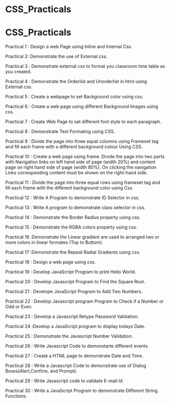 # CSS_Practicals
# CSS_Practicals
Practical 1 : Design a web Page using Inline and Internal Css.

Practical 2: Demonstrate the use of External css.

Practical 3 : Demonstrate external css to format you classroom time table as you created.

Practical 4 : Demonstrate the Orderlist and Unorderlist in html using External css.

Practical 5 : Create a webpage to set Background color using css.

Practical 6 : Create a web page using different Background Images using css.

Practical 7 : Create Web Page to set different font style to each paragraph.

Practical 8 : Demonstrate Text Formating using CSS.

Practical 9 : Divide the page into three equal columns using Frameset tag and fill each frame with a different background colour Using CSS.

Practical 10 : Create a web page using frame. Divide the page into two parts with Navigation links on left hand side of page (width 20%) and content page on right hand side of page (width 80%). On clicking the navigation Links corresponding content must be shown on the right-hand side.

Practical 11 : Divide the page into three equal rows using frameset tag and fill each frame with the different background color using Css.

Practical 12 : Write A Program to demonstrate ID Selector in css.

Practical 13 : Write A program to demonstrate class selector in css.

Practical 14 : Demonstrate the Border Radius property using css.

Practical 15 : Demonstrate the RGBA colors property using css.

Practical 16 :Demonstrate the Linear gradient are used to arranged two or more colors in linear formates (Top to Buttom).

Practical 17 :Demonstrate the Repeat Radial Gradients using css.

Practical 18 : Design a web page using css.

Practical 19 : Develop JavaScript Program to print Hello World.

Practical 20 : Develop Javascript Program to Find the Square Root.

Practical 21 : Develope JavaScript Program to Add Two Numbers.

Practical 22 : Develop Javascript program Program to Check if a Number or Odd or Even.

Practical 23 : Develop a Javascript Retype Password Validation.

Practical 24 :Develop a JavaScript program to display todays Date.

Practical 25 : Demonstrate the Javascript Number Validation.

Practical 26 : Write Javascript Code to demonstarte different events.

Practical 27 : Create a HTML page to demonstrate Date and Time .

Practical 28 : Write a Javascript Code to demonstrate use of Dialog Boxes(Alert,Confirm, and Prompt).

Practical 29 : Write Javascript code to validate E-mail Id.

Practical 30 : Write a JavaScript Program to demonstrate Different String Functions.
